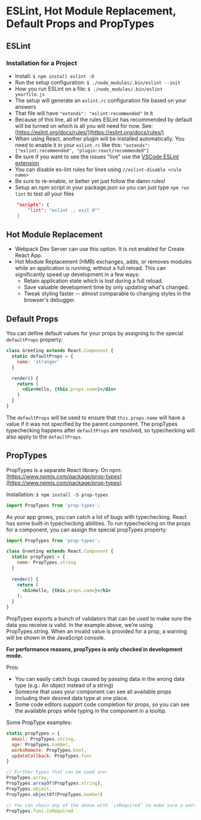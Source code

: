 # ESLint, Hot Module Replacement, Default Props and PropTypes

## ESLint

### Installation for a Project

- Install: `$ npm install eslint -D`
- Run the setup configuration: `$ ./node_modules/.bin/eslint --init`
- How you run ESLint on a file: `$ ./node_modules/.bin/eslint yourfile.js`
- The setup will generate an `eslint.rc` configuration file based on your answers
- That file will have `"extends": "eslint:recommended"` in it
- Because of this line, all of the rules ESLint has recommended by default will be turned on which is all you will need for now. See: [https://eslint.org/docs/rules/](https://eslint.org/docs/rules/)
- When using React, another plugin will be installed automatically. You need to enable it in your `eslint.rc` like this:
`"extends": ["eslint:recommended", "plugin:react/recommended"]`
- Be sure if you want to see the issues "live" use the [VSCode ESLint extension](https://marketplace.visualstudio.com/items?itemName=dbaeumer.vscode-eslint)
- You can disable es-lint rules for lines using `//eslint-disable <rule name>`
- Be sure to re-enable, or better yet just follow the damn rules!
- Setup an npm script in your package.json so you can just type `npm run lint` to test all your files

```JSON
    "scripts": {
        "lint": "eslint .; exit 0""
    }
```

## Hot Module Replacement

- Webpack Dev Server can use this option. It is not enabled for Create React App.
- Hot Module Replacement (HMR) exchanges, adds, or removes modules while an application is running, without a full reload. This can significantly speed up development in a few ways:
    - Retain application state which is lost during a full reload.
    - Save valuable development time by only updating what's changed.
    - Tweak styling faster -- almost comparable to changing styles in the browser's debugger.

## Default Props

You can define default values for your props by assigning to the special `defaultProps` property:

```jsx
class Greeting extends React.Component {
  static defaultProps = {
    name: 'stranger'
  }

  render() {
    return (
      <div>Hello, {this.props.name}</div>
    )
  }
}
```

The `defaultProps` will be used to ensure that `this.props.name` will have a value if it was not specified by the parent component. The propTypes typechecking happens after `defaultProps` are resolved, so typechecking will also apply to the `defaultProps`.

## PropTypes

PropTypes is a separate React library. On npm: [https://www.npmjs.com/package/prop-types](https://www.npmjs.com/package/prop-types)

Installation: `$ npm install -S prop-types`

```javascript
import PropTypes from 'prop-types';
```

As your app grows, you can catch a lot of bugs with typechecking. React has some built-in typechecking abilities. To run typechecking on the props for a component, you can assign the special propTypes property:

```jsx
import PropTypes from 'prop-types';

class Greeting extends React.Component {
  static propTypes = {
    name: PropTypes.string
  }
  
  render() {
    return (
      <h1>Hello, {this.props.name}</h1>
    );
  }
}
```

PropTypes exports a bunch of validators that can be used to make sure the data you receive is valid. In the example above, we’re using PropTypes.string. When an invalid value is provided for a prop, a warning will be shown in the JavaScript console.

**For performance reasons, propTypes is only checked in development mode.**

Pros:
- You can easily catch bugs caused by passing data in the wrong data type (e.g.: An object instead of a string)
- Someone that uses your component can see all available props including their desired data type at one place.
- Some code editors support code completion for props, so you can see the available props while typing in the component in a tooltip.

Some PropType examples:

```javascript
static propTypes = {
  email: PropTypes.string,
  age: PropTypes.number,
  worksRemote: PropTypes.bool,
  updateCallback: PropTypes.func
}

// Further types that can be used are:
PropTypes.array,
PropTypes.arrayOf(PropTypes.string),
PropTypes.object,
PropTypes.objectOf(PropTypes.number)

// You can chain any of the above with `isRequired` to make sure a warning is shown if the prop isn't provided.
PropTypes.func.isRequired
```
